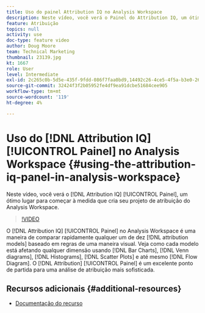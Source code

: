 ```yaml
---
title: Uso do painel Attribution IQ no Analysis Workspace
description: Neste vídeo, você verá o Painel do Attribution IQ, um ótimo local para começar ao criar seu projeto de atribuição do Analysis Workspace.
feature: Atribuição
topics: null
activity: use
doc-type: feature video
author: Doug Moore
team: Technical Marketing
thumbnail: 23139.jpg
kt: 1667
role: User
level: Intermediate
exl-id: 2c265c0b-5d5e-435f-9fdd-086f7faa0bd9,14492c26-4ce5-4f5a-b3e0-2605f59cfca9,14492c26-4ce5-4f5a-b3e0-2605f59cfca9,2c265c0b-5d5e-435f-9fdd-086f7faa0bd9
source-git-commit: 32424f3f2b05952fe4df9ea91dcbe51684cee905
workflow-type: tm+mt
source-wordcount: '119'
ht-degree: 4%

---
```


# Uso do [!DNL Attribution IQ] [!UICONTROL Painel] no Analysis Workspace {#using-the-attribution-iq-panel-in-analysis-workspace}

Neste vídeo, você verá o [!DNL Attribution IQ] [!UICONTROL Painel], um ótimo lugar para começar à medida que cria seu projeto de atribuição do Analysis Workspace.

>[!VIDEO](https://video.tv.adobe.com/v/23139/?quality=12)

O [!DNL Attribution IQ] [!UICONTROL Painel] no Analysis Workspace é uma maneira de comparar rapidamente qualquer um de dez [!DNL attribution models] baseado em regras de uma maneira visual. Veja como cada modelo está afetando qualquer dimensão usando [!DNL Bar Charts], [!DNL Venn diagrams], [!DNL Histograms], [!DNL Scatter Plots] e até mesmo [!DNL Flow Diagram]. O [!DNL Attribution] [!UICONTROL Painel] é um excelente ponto de partida para uma análise de atribuição mais sofisticada.

## Recursos adicionais {#additional-resources}

* [Documentação do recurso](https://marketing.adobe.com/resources/help/en_US/analytics/analysis-workspace/use_attribution_iq.html)
